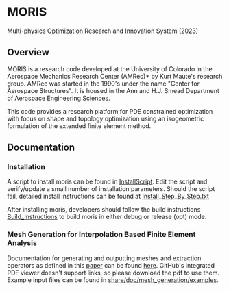 # MORIS

Multi-physics Optimization Research and Innovation System (2023)

## Overview

MORIS is a research code developed at the University of Colorado in the Aerospace Mechanics Research Center (AMRec)* by Kurt Maute's research group. AMRec was started in the 1990's under the name "Center for Aerospace Structures". It is housed in the Ann and H.J. Smead Department of Aerospace Engineering Sciences.

This code provides a research platform for PDE constrained optimization with focus on shape and topology optimization using an isogeometric formulation of the extended finite element method.

## Documentation

### Installation 
A script to install moris can be found in [InstallScript](https://github.com/kkmaute/moris/tree/main/share/install/InstallScript.sh). Edit the script and verify/update a small number of installation parameters. Should the script fail, detailed install instructions can be found at [Install_Step_By_Step.txt](https://github.com/kkmaute/moris/tree/main/share/install/Install_Step_By_Step.txt)

After installing moris, developers should follow the build instructions [Build_Instructions](https://github.com/kkmaute/moris/tree/main/share/install/Build_Instructions.txt) to build moris in either debug or release (opt) mode.

### Mesh Generation for Interpolation Based Finite Element Analysis
Documentation for generating and outputting meshes and extraction operators as defined in this [paper](https://doi.org/10.1016/j.cma.2023.115890) can be found [here](https://github.com/kkmaute/moris/blob/main/share/doc/mesh_generation/main.pdf). GitHub's integrated PDF viewer doesn't support links, so please download the pdf to use them. Example input files can be found in [share/doc/mesh_generation/examples](https://github.com/kkmaute/moris/tree/main/share/doc/mesh_generation/examples).
